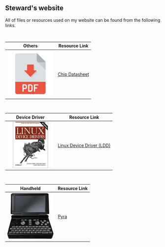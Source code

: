 ## Steward's website
All of files or resources used on my website can be found from the following links.  

&nbsp;

| Others | Resource Link |
| ------ | ------------- |
| ![](img/photos/pdf.jpg) | [Chip Datasheet](https://github.com/steward-fu/website/releases/tag/datasheet) |

&nbsp;

| Device Driver | Resource Link |
| ------------- | ------------- |
| ![](img/photos/ldd.jpg) | [Linux Device Driver (LDD)](https://github.com/steward-fu/website/releases/tag/ldd) |

&nbsp;

| Handheld | Resource Link |
| -------- | ------------- |
| ![](img/photos/pyra.jpg) | [Pyra](https://github.com/steward-fu/website/releases/tag/pyra) |
